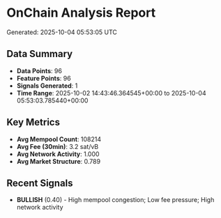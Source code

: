 # OnChain Analysis Report
Generated: 2025-10-04 05:53:05 UTC

## Data Summary
- **Data Points**: 96
- **Feature Points**: 96
- **Signals Generated**: 1
- **Time Range**: 2025-10-02 14:43:46.364545+00:00 to 2025-10-04 05:53:03.785440+00:00

## Key Metrics
- **Avg Mempool Count**: 108214
- **Avg Fee (30min)**: 3.2 sat/vB
- **Avg Network Activity**: 1.000
- **Avg Market Structure**: 0.789

## Recent Signals
- **BULLISH** (0.40) - High mempool congestion; Low fee pressure; High network activity
